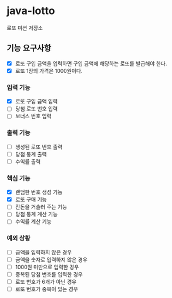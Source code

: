 # java-lotto

로또 미션 저장소

## 기능 요구사항

- [x] 로또 구입 금액을 입력하면 구입 금액에 해당하는 로또를 발급해야 한다.
- [x] 로또 1장의 가격은 1000원이다.

### 입력 기능

- [x] 로또 구입 금액 입력
- [ ] 당첨 로또 번호 입력
- [ ] 보너스 번호 입력

### 출력 기능

- [ ] 생성된 로또 번호 출력
- [ ] 당첨 통계 출력
- [ ] 수익률 출력

### 핵심 기능

- [x] 랜덤한 번호 생성 기능
- [x] 로또 구매 기능
- [ ] 잔돈을 거슬러 주는 기능
- [ ] 당첨 통계 계산 기능
- [ ] 수익률 계산 기능

### 예외 상황

- [ ] 금액을 입력하지 않은 경우
- [ ] 금액을 숫자로 입력하지 않은 경우
- [ ] 1000원 미만으로 입력한 경우
- [ ] 중복된 당첨 번호를 입력한 경우
- [ ] 로또 번호가 6개가 아닌 경우
- [ ] 로또 번호가 중복이 있는 경우
